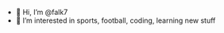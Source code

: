 

- 👋 Hi, I’m @falk7
- 👀 I’m interested in sports, football, coding, learning new stuff

<!---
- 🌱 I’m currently relearning basic software dev stuff like data structures
- 💞️ I’m looking to collaborate on any interesting projects that help me learn faster
- 📫 How to reach me: https://twitter.com/schaumowitsch

falk7/falk7 is a ✨ special ✨ repository because its `README.md` (this file) appears on your GitHub profile.
You can click the Preview link to take a look at your changes.
--->
